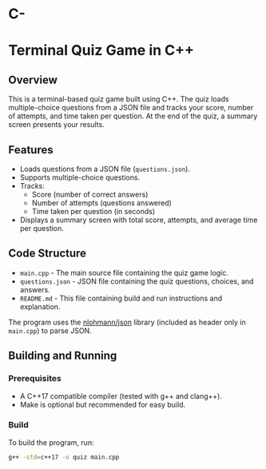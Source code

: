 # C-
# Terminal Quiz Game in C++

## Overview

This is a terminal-based quiz game built using C++. The quiz loads multiple-choice questions from a JSON file and tracks your score, number of attempts, and time taken per question. At the end of the quiz, a summary screen presents your results.

## Features

- Loads questions from a JSON file (`questions.json`).
- Supports multiple-choice questions.
- Tracks:
  - Score (number of correct answers)
  - Number of attempts (questions answered)
  - Time taken per question (in seconds)
- Displays a summary screen with total score, attempts, and average time per question.

## Code Structure

- `main.cpp` - The main source file containing the quiz game logic.
- `questions.json` - JSON file containing the quiz questions, choices, and answers.
- `README.md` - This file containing build and run instructions and explanation.

The program uses the [nlohmann/json](https://github.com/nlohmann/json) library (included as header only in `main.cpp`) to parse JSON.

## Building and Running

### Prerequisites

- A C++17 compatible compiler (tested with g++ and clang++).
- Make is optional but recommended for easy build.

### Build

To build the program, run:

```bash
g++ -std=c++17 -o quiz main.cpp
